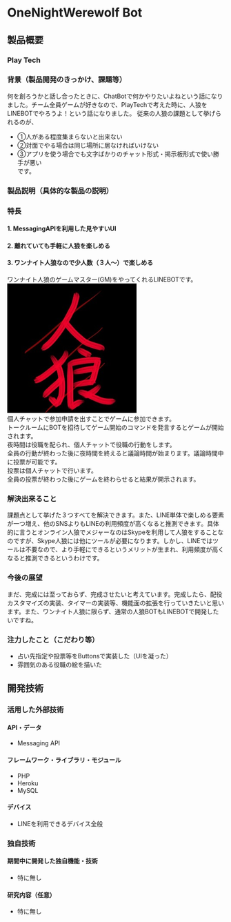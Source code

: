 # OneNightWerewolf Bot
## 製品概要
### Play Tech

### 背景（製品開発のきっかけ、課題等）
何を創ろうかと話し合ったときに、ChatBotで何かやりたいよねという話になりました。チーム全員ゲームが好きなので、PlayTechで考えた時に、人狼をLINEBOTでやろうよ！という話になりました。
従来の人狼の課題として挙げられるのが、
* ①人がある程度集まらないと出来ない
* ➁対面でやる場合は同じ場所に居なければいけない
* ③アプリを使う場合でも文字ばかりのチャット形式・掲示板形式で使い勝手が悪い  
です。  
### 製品説明（具体的な製品の説明）   
### 特長  
#### 1. MessagingAPIを利用した見やすいUI  
#### 2. 離れていても手軽に人狼を楽しめる  
#### 3. ワンナイト人狼なので少人数（３人～）で楽しめる  

ワンナイト人狼のゲームマスター(GM)をやってくれるLINEBOTです。  
![Alt text](/images/icon.jpeg)  
個人チャットで参加申請を出すことでゲームに参加できます。  
トークルームにBOTを招待してゲーム開始のコマンドを発言するとゲームが開始されます。  
夜時間は役職を配られ、個人チャットで役職の行動をします。  
全員の行動が終わった後に夜時間を終えると議論時間が始まります。議論時間中に投票が可能です。  
投票は個人チャットで行います。  
全員の投票が終わった後にゲームを終わらせると結果が開示されます。 

### 解決出来ること
課題点として挙げた３つすべてを解決できます。また、LINE単体で楽しめる要素が一つ増え、他のSNSよりもLINEの利用頻度が高くなると推測できます。具体的に言うとオンライン人狼でメジャーなのはSkypeを利用して人狼をすることなのですが、Skype人狼には他にツールが必要になります。しかし、LINEではツールは不要なので、より手軽にできるというメリットが生まれ、利用頻度が高くなると推測できるというわけです。
### 今後の展望
まだ、完成には至っておらず、完成させたいと考えています。完成したら、配役カスタマイズの実装、タイマーの実装等、機能面の拡張を行っていきたいと思います。また、ワンナイト人狼に限らず、通常の人狼BOTもLINEBOTで開発したいですね。  
### 注力したこと（こだわり等）
* 占い先指定や投票等をButtonsで実装した（UIを凝った）
* 雰囲気のある役職の絵を描いた

## 開発技術
### 活用した外部技術
#### API・データ
* Messaging API

#### フレームワーク・ライブラリ・モジュール
* PHP
* Heroku
* MySQL

#### デバイス
* LINEを利用できるデバイス全般

### 独自技術
#### 期間中に開発した独自機能・技術
* 特に無し

#### 研究内容（任意）
* 特に無し